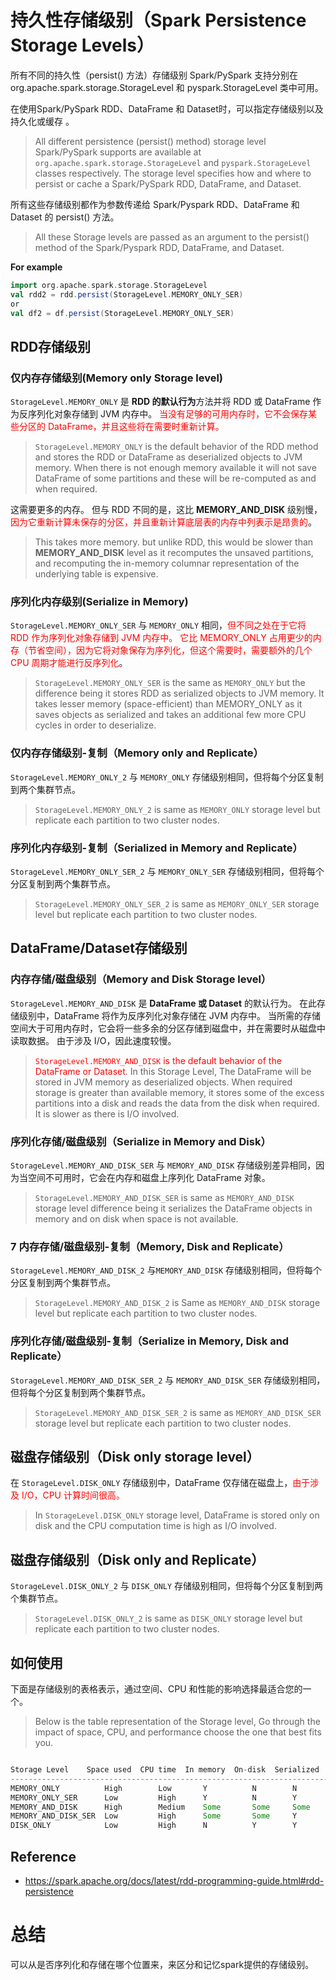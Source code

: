 # 持久性存储级别（Spark Persistence Storage Levels）

所有不同的持久性（persist() 方法）存储级别 Spark/PySpark 支持分别在 org.apache.spark.storage.StorageLevel 和 pyspark.StorageLevel 类中可用。 

在使用Spark/PySpark RDD、DataFrame 和 Dataset时，可以指定存储级别以及持久化或缓存 。

>  All different persistence (persist() method) storage level Spark/PySpark supports are available at `org.apache.spark.storage.StorageLevel` and `pyspark.StorageLevel` classes respectively. The storage level specifies how and where to persist or cache a Spark/PySpark RDD, DataFrame, and Dataset.

所有这些存储级别都作为参数传递给 Spark/Pyspark RDD、DataFrame 和 Dataset 的 persist() 方法。

> All these Storage levels are passed as an argument to the persist() method of the Spark/Pyspark RDD, DataFrame, and Dataset.



**For example**

```scala
import org.apache.spark.storage.StorageLevel
val rdd2 = rdd.persist(StorageLevel.MEMORY_ONLY_SER)
or 
val df2 = df.persist(StorageLevel.MEMORY_ONLY_SER)

```

## RDD存储级别

### 仅内存存储级别(Memory only Storage level)

`StorageLevel.MEMORY_ONLY` 是 **RDD 的默认行为**方法并将 RDD 或 DataFrame 作为反序列化对象存储到 JVM 内存中。 <font color=red>当没有足够的可用内存时，它不会保存某些分区的 DataFrame，并且这些将在需要时重新计算。</font>

> `StorageLevel.MEMORY_ONLY` is the default behavior of the RDD  method and stores the RDD or DataFrame as deserialized objects to JVM memory. When there is not enough memory available it will not save DataFrame of some partitions and these will be re-computed as and when required.

这需要更多的内存。 但与 RDD 不同的是，这比 **MEMORY_AND_DISK** 级别慢，<font color=red>因为它重新计算未保存的分区，并且重新计算底层表的内存中列表示是昂贵的</font>。

> This takes more memory. but unlike RDD, this would be slower than **MEMORY_AND_DISK** level as it recomputes the unsaved partitions, and recomputing the in-memory columnar representation of the underlying table is expensive.



### 序列化内存级别(Serialize in Memory)

`StorageLevel.MEMORY_ONLY_SER` 与 `MEMORY_ONLY` 相同，<font color=red>但不同之处在于它将 RDD 作为序列化对象存储到 JVM 内存中。 它比 MEMORY_ONLY 占用更少的内存（节省空间），因为它将对象保存为序列化，但这个需要时，需要额外的几个 CPU 周期才能进行反序列化</font>。

> `StorageLevel.MEMORY_ONLY_SER` is the same as `MEMORY_ONLY` but the difference being it stores RDD as serialized objects to JVM memory. It takes lesser memory (space-efficient) than MEMORY_ONLY as it saves objects as serialized and takes an additional few more CPU cycles in order to deserialize.



### 仅内存存储级别-复制（Memory only and Replicate）

`StorageLevel.MEMORY_ONLY_2` 与 `MEMORY_ONLY` 存储级别相同，但将每个分区复制到两个集群节点。

> `StorageLevel.MEMORY_ONLY_2` is same as `MEMORY_ONLY` storage level but replicate each partition to two cluster nodes.

### 序列化内存级别-复制（Serialized in Memory and Replicate）

`StorageLevel.MEMORY_ONLY_SER_2` 与 `MEMORY_ONLY_SER` 存储级别相同，但将每个分区复制到两个集群节点。

> `StorageLevel.MEMORY_ONLY_SER_2` is same as `MEMORY_ONLY_SER` storage level but replicate each partition to two cluster nodes.

## DataFrame/Dataset存储级别

### 内存存储/磁盘级别（Memory and Disk Storage level）

`StorageLevel.MEMORY_AND_DISK` 是 **DataFrame 或 Dataset** 的默认行为。 在此存储级别中，DataFrame 将作为反序列化对象存储在 JVM 内存中。 当所需的存储空间大于可用内存时，它会将一些多余的分区存储到磁盘中，并在需要时从磁盘中读取数据。 由于涉及 I/O，因此速度较慢。

> <font color=red>`StorageLevel.MEMORY_AND_DISK` is the default behavior of the DataFrame or Dataset</font>. In this Storage Level, The DataFrame will be stored in JVM memory as deserialized objects. When required storage is greater than available memory, it stores some of the excess partitions into a disk and reads the data from the disk when required. It is slower as there is I/O involved.

### 序列化存储/磁盘级别（Serialize in Memory and Disk）

`StorageLevel.MEMORY_AND_DISK_SER` 与 `MEMORY_AND_DISK` 存储级别差异相同，因为当空间不可用时，它会在内存和磁盘上序列化 DataFrame 对象。

> `StorageLevel.MEMORY_AND_DISK_SER` is same as `MEMORY_AND_DISK` storage level difference being it serializes the DataFrame objects in memory and on disk when space is not available.

### 7 内存存储/磁盘级别-复制（Memory, Disk and Replicate）

`StorageLevel.MEMORY_AND_DISK_2` 与`MEMORY_AND_DISK` 存储级别相同，但将每个分区复制到两个集群节点。

> `StorageLevel.MEMORY_AND_DISK_2` is Same as `MEMORY_AND_DISK` storage level but replicate each partition to two cluster nodes.

### 序列化存储/磁盘级别-复制（Serialize in Memory, Disk and Replicate）

`StorageLevel.MEMORY_AND_DISK_SER_2` 与 `MEMORY_AND_DISK_SER` 存储级别相同，但将每个分区复制到两个集群节点。

> `StorageLevel.MEMORY_AND_DISK_SER_2` is same as `MEMORY_AND_DISK_SER` storage level but replicate each partition to two cluster nodes.



## 磁盘存储级别（Disk only storage level）

在 `StorageLevel.DISK_ONLY` 存储级别中，DataFrame 仅存储在磁盘上，<font color=red>由于涉及 I/O，CPU 计算时间很高。</font>

> In `StorageLevel.DISK_ONLY` storage level, DataFrame is stored only on disk and the CPU computation time is high as I/O involved.

## 磁盘存储级别（Disk only and Replicate）

`StorageLevel.DISK_ONLY_2` 与 `DISK_ONLY` 存储级别相同，但将每个分区复制到两个集群节点。

> `StorageLevel.DISK_ONLY_2` is same as `DISK_ONLY` storage level but replicate each partition to two cluster nodes.

## 如何使用

下面是存储级别的表格表示，通过空间、CPU 和性能的影响选择最适合您的一个。

> Below is the table representation of the Storage level, Go through the impact of space, CPU, and performance choose the one that best fits you.

```scala

Storage Level    Space used  CPU time  In memory  On-disk  Serialized   Recompute some partitions
----------------------------------------------------------------------------------------------------
MEMORY_ONLY          High        Low       Y          N        N         Y    
MEMORY_ONLY_SER      Low         High      Y          N        Y         Y
MEMORY_AND_DISK      High        Medium    Some       Some     Some      N
MEMORY_AND_DISK_SER  Low         High      Some       Some     Y         N
DISK_ONLY            Low         High      N          Y        Y         N

```

## Reference

- https://spark.apache.org/docs/latest/rdd-programming-guide.html#rdd-persistence

# 总结

可以从是否序列化和存储在哪个位置来，来区分和记忆spark提供的存储级别。



